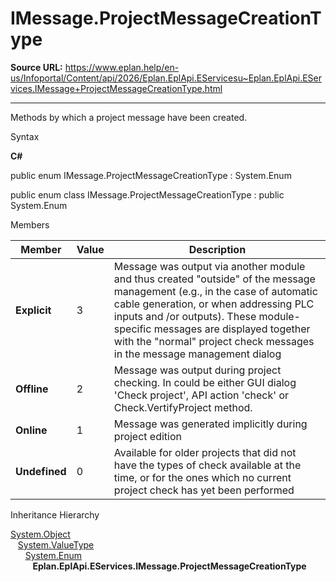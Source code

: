 # IMessage.ProjectMessageCreationType

**Source URL:** https://www.eplan.help/en-us/Infoportal/Content/api/2026/Eplan.EplApi.EServicesu~Eplan.EplApi.EServices.IMessage+ProjectMessageCreationType.html

---

Methods by which a project message have been created.

Syntax

**C#**



public enum IMessage.ProjectMessageCreationType : System.Enum

public enum class IMessage.ProjectMessageCreationType : public System.Enum


Members

| Member | Value | Description |
| --- | --- | --- |
| **Explicit** | 3 | Message was output via another module and thus created "outside" of the message management (e.g., in the case of automatic cable generation, or when addressing PLC inputs and /or outputs). These module-specific messages are displayed together with the "normal" project check messages in the message management dialog |
| **Offline** | 2 | Message was output during project checking. In could be either GUI dialog 'Check project', API action 'check' or Check.VertifyProject method. |
| **Online** | 1 | Message was generated implicitly during project edition |
| **Undefined** | 0 | Available for older projects that did not have the types of check available at the time, or for the ones which no current project check has yet been performed |

Inheritance Hierarchy

[System.Object](#)  
   [System.ValueType](#)  
      [System.Enum](#)  
         **Eplan.EplApi.EServices.IMessage.ProjectMessageCreationType**
